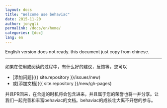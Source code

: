 ```yaml
---
layout: docs
title: "Welcome use behaviac"
date: 2015-11-20
author: jonygli
permalink: /docs/en/home/
categories: [doc]
lang: en
---
```


English version docs not ready. this document just copy from chinese.


 ------------------------
如果在使用或阅读的过程中，有什么好的建议，反馈等，您可以

- [添加问题]({{ site.repository }}/issues/new)
- 或[添加文档]({{ site.repository }}/new/gh-pages)

并且PR回来，在合适的时机将会包含进来，并且属于您的荣誉也将一并分享。让我们一起完善和丰富behaviac的文档。behaviac的成长壮大离不开您的参与。



